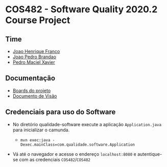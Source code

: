 # COS482 - Software Quality 2020.2 Course Project

## Time
- [Joao Henrique Franco](https://github.com/joaohenrifranco)
- [Joao Pedro Brandao](https://github.com/jpbrs/)
- [Pedro Maciel Xavier](https://github.com/pedromxavier)

## Documentação

- [Boards do projeto](https://github.com/joaohenrifranco/cos482/projects)
- [Documento de Visão](https://github.com/joaohenrifranco/cos482/blob/main/docs/doc_de_visao.pdf)

## Credenciais para uso do Software 

- No diretório qualidade-software execute a aplicação `Application.java` para inicializar o camunda.
  - `mvn exec:java -Dexec.mainClass=com.qualidade.software.Application`

- Vá até o navegador e acesse o endereço `localhost:8080` e autentique-se com as credenciais `COS482`/`COS482`
